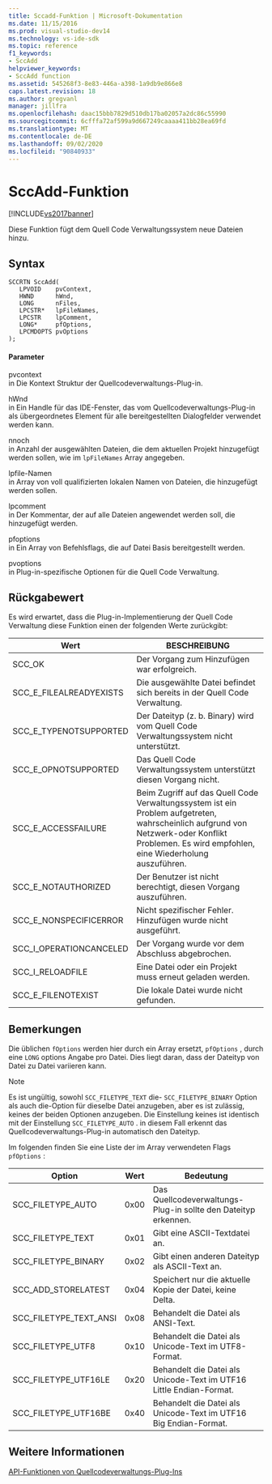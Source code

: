 ```yaml
---
title: Sccadd-Funktion | Microsoft-Dokumentation
ms.date: 11/15/2016
ms.prod: visual-studio-dev14
ms.technology: vs-ide-sdk
ms.topic: reference
f1_keywords:
- SccAdd
helpviewer_keywords:
- SccAdd function
ms.assetid: 545268f3-8e83-446a-a398-1a9db9e866e8
caps.latest.revision: 18
ms.author: gregvanl
manager: jillfra
ms.openlocfilehash: daac15bbb7829d510db17ba02057a2dc86c55990
ms.sourcegitcommit: 6cfffa72af599a9d667249caaaa411bb28ea69fd
ms.translationtype: MT
ms.contentlocale: de-DE
ms.lasthandoff: 09/02/2020
ms.locfileid: "90840933"
---
```

# <a name="sccadd-function"></a>SccAdd-Funktion
[!INCLUDE[vs2017banner](../includes/vs2017banner.md)]

Diese Funktion fügt dem Quell Code Verwaltungssystem neue Dateien hinzu.  
  
## <a name="syntax"></a>Syntax  
  
```cpp#  
SCCRTN SccAdd(  
   LPVOID    pvContext,  
   HWND      hWnd,  
   LONG      nFiles,  
   LPCSTR*   lpFileNames,  
   LPCSTR    lpComment,  
   LONG*     pfOptions,  
   LPCMDOPTS pvOptions  
);  
```  
  
#### <a name="parameters"></a>Parameter  
 pvcontext  
 in Die Kontext Struktur der Quellcodeverwaltungs-Plug-in.  
  
 hWnd  
 in Ein Handle für das IDE-Fenster, das vom Quellcodeverwaltungs-Plug-in als übergeordnetes Element für alle bereitgestellten Dialogfelder verwendet werden kann.  
  
 nnoch  
 in Anzahl der ausgewählten Dateien, die dem aktuellen Projekt hinzugefügt werden sollen, wie im `lpFileNames` Array angegeben.  
  
 lpfile-Namen  
 in Array von voll qualifizierten lokalen Namen von Dateien, die hinzugefügt werden sollen.  
  
 lpcomment  
 in Der Kommentar, der auf alle Dateien angewendet werden soll, die hinzugefügt werden.  
  
 pfoptions  
 in Ein Array von Befehlsflags, die auf Datei Basis bereitgestellt werden.  
  
 pvoptions  
 in Plug-in-spezifische Optionen für die Quell Code Verwaltung.  
  
## <a name="return-value"></a>Rückgabewert  
 Es wird erwartet, dass die Plug-in-Implementierung der Quell Code Verwaltung diese Funktion einen der folgenden Werte zurückgibt:  
  
|Wert|BESCHREIBUNG|  
|-----------|-----------------|  
|SCC_OK|Der Vorgang zum Hinzufügen war erfolgreich.|  
|SCC_E_FILEALREADYEXISTS|Die ausgewählte Datei befindet sich bereits in der Quell Code Verwaltung.|  
|SCC_E_TYPENOTSUPPORTED|Der Dateityp (z. b. Binary) wird vom Quell Code Verwaltungssystem nicht unterstützt.|  
|SCC_E_OPNOTSUPPORTED|Das Quell Code Verwaltungssystem unterstützt diesen Vorgang nicht.|  
|SCC_E_ACCESSFAILURE|Beim Zugriff auf das Quell Code Verwaltungssystem ist ein Problem aufgetreten, wahrscheinlich aufgrund von Netzwerk-oder Konflikt Problemen. Es wird empfohlen, eine Wiederholung auszuführen.|  
|SCC_E_NOTAUTHORIZED|Der Benutzer ist nicht berechtigt, diesen Vorgang auszuführen.|  
|SCC_E_NONSPECIFICERROR|Nicht spezifischer Fehler. Hinzufügen wurde nicht ausgeführt.|  
|SCC_I_OPERATIONCANCELED|Der Vorgang wurde vor dem Abschluss abgebrochen.|  
|SCC_I_RELOADFILE|Eine Datei oder ein Projekt muss erneut geladen werden.|  
|SCC_E_FILENOTEXIST|Die lokale Datei wurde nicht gefunden.|  
  
## <a name="remarks"></a>Bemerkungen  
 Die üblichen `fOptions` werden hier durch ein Array ersetzt, `pfOptions` , durch eine `LONG` options Angabe pro Datei. Dies liegt daran, dass der Dateityp von Datei zu Datei variieren kann.  
  
> [!NOTE]
> Es ist ungültig, sowohl `SCC_FILETYPE_TEXT` die- `SCC_FILETYPE_BINARY` Option als auch die-Option für dieselbe Datei anzugeben, aber es ist zulässig, keines der beiden Optionen anzugeben. Die Einstellung keines ist identisch mit der Einstellung `SCC_FILETYPE_AUTO` . in diesem Fall erkennt das Quellcodeverwaltungs-Plug-in automatisch den Dateityp.  
  
 Im folgenden finden Sie eine Liste der im Array verwendeten Flags `pfOptions` :  
  
|Option|Wert|Bedeutung|  
|------------|-----------|-------------|  
|SCC_FILETYPE_AUTO|0x00|Das Quellcodeverwaltungs-Plug-in sollte den Dateityp erkennen.|  
|SCC_FILETYPE_TEXT|0x01|Gibt eine ASCII-Textdatei an.|  
|SCC_FILETYPE_BINARY|0x02|Gibt einen anderen Dateityp als ASCII-Text an.|  
|SCC_ADD_STORELATEST|0x04|Speichert nur die aktuelle Kopie der Datei, keine Delta.|  
|SCC_FILETYPE_TEXT_ANSI|0x08|Behandelt die Datei als ANSI-Text.|  
|SCC_FILETYPE_UTF8|0x10|Behandelt die Datei als Unicode-Text im UTF8-Format.|  
|SCC_FILETYPE_UTF16LE|0x20|Behandelt die Datei als Unicode-Text im UTF16 Little Endian-Format.|  
|SCC_FILETYPE_UTF16BE|0x40|Behandelt die Datei als Unicode-Text im UTF16 Big Endian-Format.|  
  
## <a name="see-also"></a>Weitere Informationen  
 [API-Funktionen von Quellcodeverwaltungs-Plug-Ins](../extensibility/source-control-plug-in-api-functions.md)
